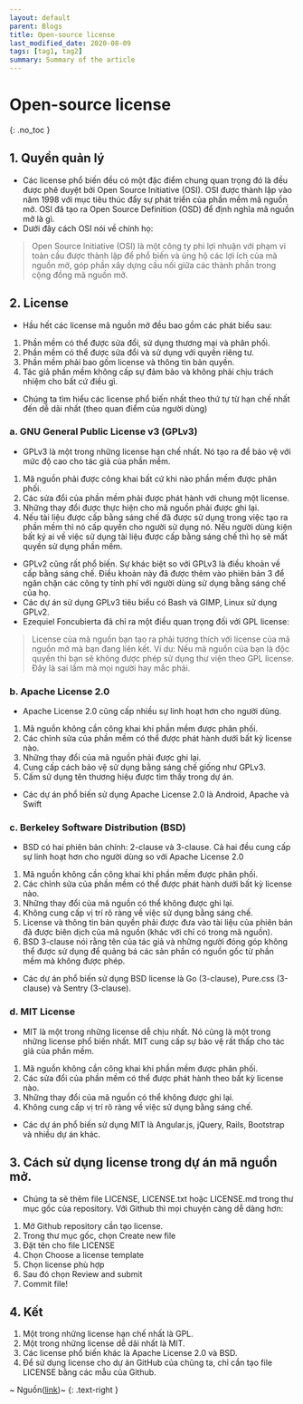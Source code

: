 ```yaml
---
layout: default
parent: Blogs
title: Open-source license
last_modified_date: 2020-08-09
tags: [tag1, tag2]
summary: Summary of the article
---
```


# Open-source license
{: .no_toc }


## 1. Quyền quản lý
- Các license phổ biến đều có một đặc điểm chung quan trọng đó là đều được phê duyệt bởi Open Source Initiative (OSI). OSI được thành lập vào năm 1998 với mục tiêu thúc đẩy sự phát triển của phần mềm mã nguồn mở. OSI đã tạo ra Open Source Definition (OSD) để định nghĩa mã nguồn mở là gì.
- Dưới đây cách OSI nói về chính họ:
> Open Source Initiative (OSI) là một công ty phi lợi nhuận với phạm vi toàn cầu được thành lập để phổ biến và ủng hộ các lợi ích của mã nguồn mở, góp phần xây dựng cầu nối giữa các thành phần trong cộng đồng mã nguồn mở.

## 2. License
- Hầu hết các license mã nguồn mở đều bao gồm các phát biểu sau:
1. Phần mềm có thể được sửa đổi, sử dụng thương mại và phân phối.
1. Phần mềm có thể được sửa đổi và sử dụng với quyền riêng tư.
1. Phần mềm phải bao gồm license và thông tin bản quyền.
1. Tác giả phần mềm không cấp sự đảm bảo và không phải chịu trách nhiệm cho bất cứ điều gì.
- Chúng ta tìm hiểu các license phổ biến nhất theo thứ tự từ hạn chế nhất đến dễ dãi nhất (theo quan điểm của người dùng)

### a. GNU General Public License v3 (GPLv3)
- GPLv3 là một trong những license hạn chế nhất. Nó tạo ra để bảo vệ với mức độ cao cho tác giả của phần mềm.
1. Mã nguồn phải được công khai bất cứ khi nào phần mềm được phân phối.
1. Các sửa đổi của phần mềm phải được phát hành với chung một license.
1. Những thay đổi được thực hiện cho mã nguồn phải được ghi lại.
1. Nếu tài liệu được cấp bằng sáng chế đã được sử dụng trong việc tạo ra phần mềm thì nó cấp quyền cho người sử dụng nó. Nếu người dùng kiện bất ký ai về việc sử dụng tài liệu được cấp bằng sáng chế thì họ sẽ mất quyền sử dụng phần mềm.

- GPLv2 cũng rất phổ biến. Sự khác biệt so với GPLv3 là điều khoản về cấp bằng sáng chế. Điều khoản này đã được thêm vào phiên bản 3 để ngăn chặn các công ty tính phí với người dùng sử dụng bằng sáng chế của họ.
- Các dự án sử dụng GPLv3 tiêu biểu có Bash và GIMP, Linux sử dụng GPLv2.
- Ezequiel Foncubierta đã chỉ ra một điều quan trọng đối với GPL license:
> License của mã nguồn bạn tạo ra phải tương thích với license của mã nguồn mở mà bạn đang liên kết. Ví du: Nếu mã nguồn của bạn là độc quyền thì bạn sẽ không được phép sử dụng thư viện theo GPL license. Đây là sai lầm mà mọi người hay mắc phải.

### b. Apache License 2.0
- Apache License 2.0 cũng cấp nhiều sự linh hoạt hơn cho người dùng.
1. Mã nguồn không cần công khai khi phần mềm được phân phối.
1. Các chỉnh sửa của phần mềm có thể được phát hành dưới bất kỳ license nào.
1. Những thay đổi của mã nguồn phải được ghi lại.
1. Cung cấp cách bảo vệ sử dụng bằng sáng chế giống như GPLv3.
1. Cấm sử dụng tên thương hiệu được tìm thấy trong dự án.
- Các dự án phổ biến sử dụng Apache License 2.0 là Android, Apache và Swift

### c. Berkeley Software Distribution (BSD)
- BSD có hai phiên bản chính: 2-clause và 3-clause. Cả hai đều cung cấp sự linh hoạt hơn cho người dùng so với Apache License 2.0
1. Mã nguồn không cần công khai khi phần mềm được phân phối.
1. Các chỉnh sửa của phần mềm có thể được phát hành dưới bất kỳ license nào.
1. Những thay đổi của mã nguồn có thể không được ghi lại.
1. Không cung cấp vị trí rõ ràng về việc sử dụng bằng sáng chế.
1. License và thông tin bản quyền phải được đưa vào tài liệu của phiên bản đã được biên dịch của mã nguồn (khác với chỉ có trong mã nguồn).
1. BSD 3-clause nói rằng tên của tác giả và những người đóng góp không thể được sử dụng để quảng bá các sản phần có nguồn gốc từ phần mềm mà không được phép.
- Các dự án phổ biến sử dụng BSD license là Go (3-clause), Pure.css (3-clause) và Sentry (3-clause).

### d. MIT License
- MIT là một trong những license dễ chịu nhất. Nó cũng là một trong những license phổ biến nhất. MIT cung cấp sự bảo vệ rất thấp cho tác giả của phần mềm.
1. Mã nguồn không cần công khai khi phần mềm được phân phối.
1. Các sửa đổi của phần mềm có thể được phát hành theo bất kỳ license nào.
1. Những thay đổi của mã nguồn có thể không được ghi lại.
1. Không cung cấp vị trí rõ ràng về việc sử dụng bằng sáng chế.
- Các dự án phổ biến sử dụng MIT là Angular.js, jQuery, Rails, Bootstrap và nhiều dự án khác.

## 3. Cách sử dụng license trong dự án mã nguồn mở.
- Chúng ta sẽ thêm file LICENSE, LICENSE.txt hoặc LICENSE.md trong thư mục gốc của repository. Với Github thì mọi chuyện càng dễ dàng hơn:
1. Mở Github repository cần tạo license.
1. Trong thư mục gốc, chọn Create new file
1. Đặt tên cho file LICENSE
1. Chọn Choose a license template
1. Chọn license phù hợp
1. Sau đó chọn Review and submit
1. Commit file!

## 4. Kết
1. Một trong những license hạn chế nhất là GPL.
1. Một trong những license dễ dãi nhất là MIT.
1. Các license phổ biến khác là Apache License 2.0 và BSD.
1. Để sử dụng license cho dự án GitHub của chũng ta, chỉ cần tạo file LICENSE bằng các mẫu của Github.

~ Nguồn([link](https://viblo.asia/p/tim-hieu-cach-hoat-dong-cua-cac-loai-license-ma-nguon-mo-open-source-license-GrLZDknOKk0))~
{: .text-right }